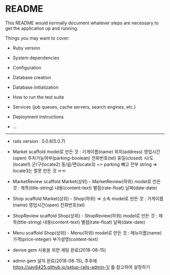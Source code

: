 # README

This README would normally document whatever steps are necessary to get the
application up and running.

Things you may want to cover:

* Ruby version

* System dependencies

* Configuration

* Database creation

* Database initialization

* How to run the test suite

* Services (job queues, cache servers, search engines, etc.)

* Deployment instructions

* ...

------------------------------------------------

* rails version : 5.0.6(5.0.7)

* Market scaffold
  model로 만든 것 : 가게이름(name) 위치(address) 영업시간(open) 주차가능여부(parking-boolean) 전화번호(tel) 휴일(closed) 시/도(locate1) 군/구(locate2) 동/읍/면(locate3) => parking 빼고 전부 string
  => locate3는 잘못 만든 것 ㅠㅠ

* MarketReview scaffold
  Market(상위) - MarketReview(하위)
  model로 만든 것 : 제목(title-string) 내용(content-text) 별점(rate-float) 날짜(date-date)

* Shop scaffold
  Market(상위) - Shop(하위) => 소속
  model로 만든 것 : 가게이름(name) 영업시간(open) 전화번호(tel)

* ShopReview scaffold
  Shop(상위) - ShopReview(하위)
  model로 만든 것 : 제목(title-string) 내용(content-text) 별점(rate-float) 날짜(date-date)

* Menu scaffold
  Shop(상위) - Menu(하위)
  model로 만든 것 : 메뉴이름(name) 가격(price-integer) 부가설명(content-text)

* devise gem 사용을 위한 세팅 완료(2018-08-15)

* admin gem 설치 완료(2018-08-15), 추후에 https://say8425.github.io/setup-rails-admin-1/ 를 참고하여 설정하기
